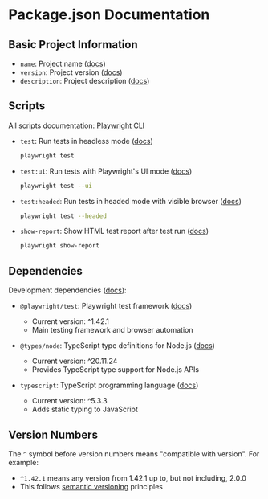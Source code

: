 # Package.json Documentation

## Basic Project Information
- `name`: Project name ([docs](https://docs.npmjs.com/cli/v10/configuring-npm/package-json#name))
- `version`: Project version ([docs](https://docs.npmjs.com/cli/v10/configuring-npm/package-json#version))
- `description`: Project description ([docs](https://docs.npmjs.com/cli/v10/configuring-npm/package-json#description-1))

## Scripts
All scripts documentation: [Playwright CLI](https://playwright.dev/docs/test-cli)

- `test`: Run tests in headless mode ([docs](https://playwright.dev/docs/running-tests))
  ```bash
  playwright test
  ```

- `test:ui`: Run tests with Playwright's UI mode ([docs](https://playwright.dev/docs/test-ui-mode))
  ```bash
  playwright test --ui
  ```

- `test:headed`: Run tests in headed mode with visible browser ([docs](https://playwright.dev/docs/debug#headed-mode))
  ```bash
  playwright test --headed
  ```

- `show-report`: Show HTML test report after test run ([docs](https://playwright.dev/docs/test-reporters#html-reporter))
  ```bash
  playwright show-report
  ```

## Dependencies
Development dependencies ([docs](https://docs.npmjs.com/cli/v10/configuring-npm/package-json#devdependencies)):

- `@playwright/test`: Playwright test framework ([docs](https://playwright.dev/docs/intro))
  - Current version: ^1.42.1
  - Main testing framework and browser automation

- `@types/node`: TypeScript type definitions for Node.js ([docs](https://www.npmjs.com/package/@types/node))
  - Current version: ^20.11.24
  - Provides TypeScript type support for Node.js APIs

- `typescript`: TypeScript programming language ([docs](https://www.typescriptlang.org/docs/handbook/typescript-from-scratch.html))
  - Current version: ^5.3.3
  - Adds static typing to JavaScript

## Version Numbers
The `^` symbol before version numbers means "compatible with version". For example:
- `^1.42.1` means any version from 1.42.1 up to, but not including, 2.0.0
- This follows [semantic versioning](https://docs.npmjs.com/about-semantic-versioning) principles 
